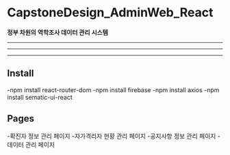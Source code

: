 # CapstoneDesign_AdminWeb_React
**정부 차원의 역학조사 데이터 관리 시스템**

___
***
___

## Install
-npm install react-router-dom
-npm install firebase
-npm install axios
-npm install sematic-ui-react

## Pages
-확진자 정보 관리 페이지
-자가격리자 현황 관리 페이지
-공지사항 정보 관리 페이지
-데이터 관리 페이지
